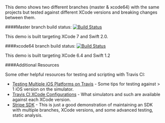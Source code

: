 This demo shows two different branches (master & xcode64) with the same projects but tested against different XCode versions and breaking changes between them.


####Master branch build status: 
[![Build Status](https://travis-ci.org/austimkelly/MovingHelper.svg?branch=master)](https://travis-ci.org/austimkelly/MovingHelper)

This demo is built targeting XCode 7 and Swift 2.0.

####xcode64 branch build status: 
[![Build Status](https://travis-ci.org/austimkelly/MovingHelper.svg?branch=xcode64)](https://travis-ci.org/austimkelly/MovingHelper)

This demo is built targeting XCode 6.4 and Swift 1.2

####Additional Resources

Some other helpful resources for testing and scripting with Travis CI:

   * [Testing Multiple iOS Platforms on Travis](http://andreas.boehrnsen.de/blog/2014/02/testing-multiple-ios-platforms-on-travis/) - Some tips for testing against > 1 iOS version on the simulator.
   * [Travis CI XCode Configurations](http://docs.travis-ci.com/user/languages/objective-c/) - What simulators and such are available against each XCode version.
   * [Stripe SDK](https://github.com/stripe/stripe-ios) - This is just a good demonstration of maintaining an SDK with multiple branches, XCode versions, and some advanced testing, static analysis.
